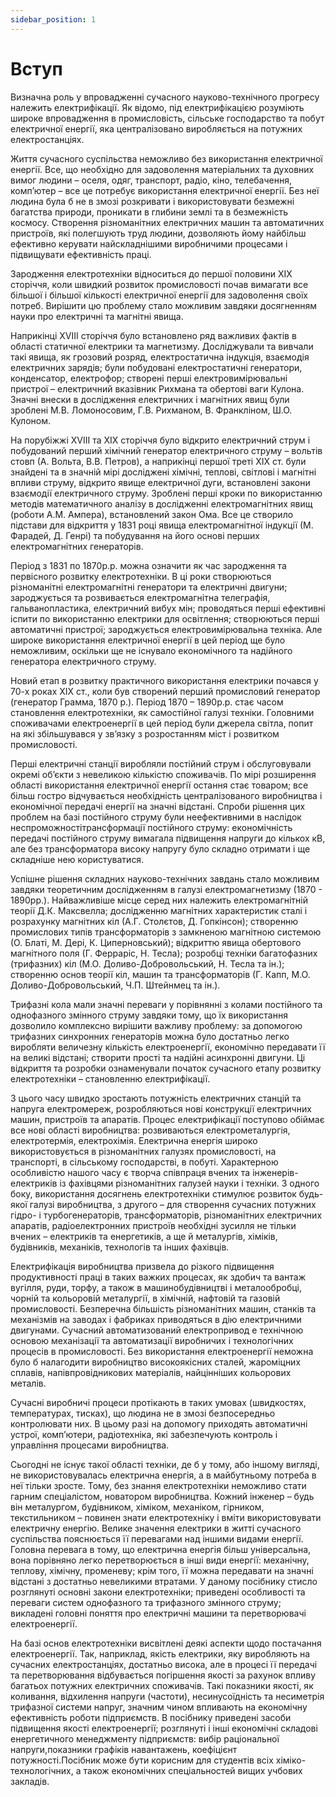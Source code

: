 ```yaml
---
sidebar_position: 1
---
```


# Вступ

Визначна роль у впровадженні сучасного науково-технічного прогресу належить електрифікації.
Як відомо, під електрифікацією розуміють широке впровадження в промисловість, сільське господарство та побут електричної енергії, яка централізовано виробляється на потужних електростанціях.

Життя сучасного суспільства неможливо без використання електричної енергії. Все, що необхідно для задоволення матеріальних та духовних вимог людини – оселя, одяг, транспорт, радіо, кіно, телебачення, комп’ютер – все це потребує використання електричної енергії. Без неї людина була б не в змозі розкривати і використовувати безмежні багатства природи, проникати в глибини землі та в безмежність космосу. Створення різноманітних
електричних машин та автоматичних пристроїв, які полегшують труд людини, дозволяють йому найбільш ефективно керувати найскладнішими виробничими процесами і підвищувати ефективність праці.

Зародження електротехніки відноситься до першої половини ХІХ сторіччя, коли швидкий розвиток промисловості почав вимагати все більшої і більшої кількості електричної енергії для задоволення своїх потреб. Вирішити цю проблему стало можливим завдяки досягненням науки про електричні та магнітні явища.

Наприкінці ХVІІІ сторіччя було встановлено ряд важливих фактів в області статичної електрики та магнетизму. Досліджували та вивчали такі явища, як грозовий розряд, електростатична індукція, взаємодія електричних зарядів; були побудовані електростатичні генератори, конденсатор, електрофор; створені перші електровимірювальні пристрої – електричний вказівник Рихмана та обертові ваги Кулона. Значні внески в дослідження електричних і магнітних явищ були зроблені М.В. Ломоносовим, Г.В. Рихманом, В. Франкліном, Ш.О. Кулоном.

На порубіжжі ХVІІІ та ХІХ сторіччя було відкрито електричний струм і побудований перший хімічний генератор електричного струму – вольтів стовп (А. Вольта, В.В. Петров), а наприкінці першої треті ХІХ ст. були знайдені та в значній мірі досліджені хімічні, теплові, світлові і магнітні впливи струму, відкрито явище електричної дуги, встановлені закони взаємодії електричного струму. Зроблені перші кроки по використанню
методів математичного аналізу в дослідженні електромагнітних явищ (роботи А.М. Ампера), встановлений закон Ома. Все це створило підстави для відкриття у 1831 році явища електромагнітної індукції (М. Фарадей, Д. Генрі) та побудування на його основі перших електромагнітних генераторів.

Період з 1831 по 1870р.р. можна означити як час зародження та первісного розвитку електротехніки. В ці роки створюються різноманітні електромагнітні генератори та електричні двигуни; зароджується та розвивається електромагнітна телеграфія, гальванопластика, електричний вибух мін; проводяться перші ефективні іспити по використанню електрики для освітлення; створюються перші автоматичні пристрої; зароджується електровимірювальна техніка. Але широке використання електричної енергії
в цей період ще було неможливим, оскільки ще не існувало економічного та надійного генератора електричного струму.

Новий етап в розвитку практичного використання електрики почався у 70-х роках ХІХ ст., коли був створений перший промисловий генератор (генератор Грамма, 1870 р.). Період 1870 – 1890р.р. стає часом становлення електротехніки, як самостійної галузі техніки. Головними споживачами електроенергії в цей період були джерела світла, попит на які збільшувався у зв’язку з розростанням міст і розвитком промисловості.

Перші електричні станції виробляли постійний струм і обслуговували окремі об’єкти з невеликою кількістю споживачів. По мірі розширення області використання електричної енергії остання стає товаром; все більш гостро відчувається необхідність централізованого виробництва і економічної передачі енергії на значні відстані. Спроби рішення цих проблем
на базі постійного струму були неефективними в наслідок неспроможностітрансформації постійного струму: економічність передачі постійного струму вимагала підвищення напруги до кількох кВ, але без трансформатора високу напругу було складно отримати і ще складніше нею користуватися.

Успішне рішення складних науково-технічних завдань стало можливим завдяки теоретичним дослідженням в галузі електромагнетизму (1870 - 1890рр.). Найважливіше місце серед них належить електромагнітній теорії Д.К. Максвелла; дослідженню магнітних характеристик сталі і розрахунку магнітних кіл (А.Г. Столєтов, Д. Гопкінсон); створенню промислових типів трансформаторів з замкненою магнітною системою (О. Блаті, М. Дері, К. Циперновський); відкриттю явища обертового магнітного поля (Г. Ферраріс, Н. Тесла); розробці техніки багатофазних (трифазних) кіл (М.О. Доливо-Добровольський, Н. Тесла та ін.); створенню основ теорії кіл, машин та трансформаторів (Г. Капп, М.О. Доливо-Добровольський, Ч.П. Штейнмец та ін.).

Трифазні кола мали значні переваги у порівнянні з колами постійного та однофазного змінного струму завдяки тому, що їх використання дозволило комплексно вирішити важливу проблему: за допомогою трифазних синхронних генераторів можна було достатньо легко виробляти величезну кількість електроенергії, економічно передавати її на великі відстані;
створити прості та надійні асинхронні двигуни. Ці відкриття та розробки ознаменували початок сучасного етапу розвитку електротехніки – становленню електрифікації.

З цього часу швидко зростають потужність електричних станцій та напруга електромереж, розробляються нові конструкції електричних машин, пристроїв та апаратів. Процес електрифікації поступово обіймає все нові області виробництва: розвиваються електрометалургія, електротермія, електрохімія. Електрична енергія широко використовується в різноманітних галузях промисловості, на транспорті, в сільському господарстві, в побуті. Характерною особливістю нашого часу є творча співпраця вчених та
інженерів-електриків із фахівцями різноманітних галузей науки і техніки. З одного боку, використання досягнень електротехніки стимулює розвиток будь-якої галузі виробництва, з другого – для створення сучасних потужних гідро- і турбогенераторів, трансформаторів, різноманітних електричних апаратів, радіоелектронних пристроїв необхідні зусилля не тільки вчених – електриків та енергетиків, а ще й металургів, хіміків, будівників, механіків, технологів та інших фахівців.

Електрифікація виробництва призвела до різкого підвищення продуктивності праці в таких важких процесах, як здобич та вантаж вугілля, руди, торфу, а також в машинобудівництві і металообробці, чорній та кольоровій металургії, в хімічній, нафтовій та газовій промисловості. Безперечна більшість різноманітних машин, станків та механізмів на
заводах і фабриках приводяться в дію електричними двигунами. Сучасний автоматизований електропривод е технічною основою механізації та автоматизації виробничих і технологічних процесів в промисловості. Без використання електроенергії неможна було б налагодити
виробництво високоякісних сталей, жароміцних сплавів, напівпровідникових матеріалів, найцінніших кольорових металів.

Сучасні виробничі процеси протікають в таких умовах (швидкостях, температурах, тисках), що людина не в змозі безпосередньо контролювати них. В цьому разі на допомогу приходять автоматичні устрої, комп’ютери, радіотехніка, які забезпечують контроль і управління процесами виробництва.

Сьогодні не існує такої області техніки, де б у тому, або іншому вигляді, не використовувалась електрична енергія, а в майбутньому потреба в неї тільки зросте. Тому, без знання електротехніки неможливо стати гарним спеціалістом, новатором виробництва. Кожний інженер – будь він металургом, будівником, хіміком, механіком, гірником, текстильником – повинен знати електротехніку і вміти використовувати електричну енергію.
Велике значення електрики в житті сучасного суспільства пояснюється її перевагами над іншими видами енергії. Головна перевага в тому, що електрична енергія більш універсальна, вона порівняно легко перетворюється в інші види енергії: механічну, теплову, хімічну, променеву; крім того, її можна передавати на значні відстані з достатньо невеликими втратами. У даному посібнику стисло розглянуті основні закони електротехніки;
приведені особливості та переваги систем однофазного та трифазного змінного струму; викладені головні поняття про електричні машини та перетворювачі електроенергії.

На базі основ електротехніки висвітлені деякі аспекти щодо постачання електроенергії. Так, наприклад, якість електрики, яку виробляють на сучасних електростанціях, достатньо висока, але в процесі її передачі та перетворювання відбувається погіршення якості за рахунок впливу багатьох потужних електричних споживачів. Такі показники якості, як коливання, відхилення напруги (частоти), несинусоїдність та несиметрія трифазної
системи напруг, значним чином впливають на економічну ефективність роботи підприємств. В посібнику приведені засоби підвищення якості електроенергії; розглянуті і інші економічні складові енергетичного менеджменту підприємств: вибір раціональної напруги,показники графіків навантажень, коефіцієнт потужності.Посібник може бути корисним для студентів всіх хіміко-технологічних, а також економічних спеціальностей вищих учбових закладів.
